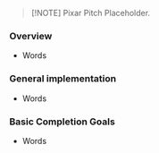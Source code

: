 
> [!NOTE] Pixar Pitch
> Placeholder.

### Overview
- Words

### General implementation
- Words

### Basic Completion Goals
- Words